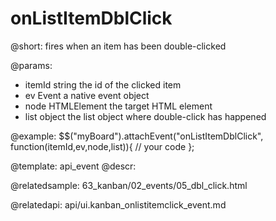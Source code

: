 onListItemDblClick
=============

@short:
	fires when an item has been double-clicked

@params:

- itemId	string		 	the id of the clicked item
- ev		Event 		 	a native event object
- node		HTMLElement		the target HTML element
- list		object			the list object where double-click has happened

@example:
$$("myBoard").attachEvent("onListItemDblClick", function(itemId,ev,node,list)){
    // your code
};

@template:	api_event
@descr:

@relatedsample:
63_kanban/02_events/05_dbl_click.html

@relatedapi:
api/ui.kanban_onlistitemclick_event.md